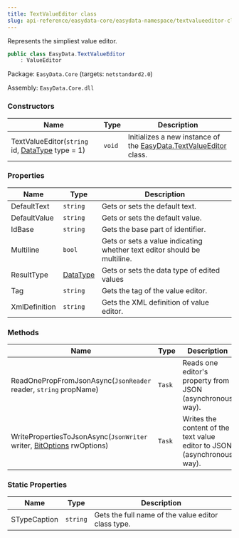 ```yaml
---
title: TextValueEditor class
slug: api-reference/easydata-core/easydata-namespace/textvalueeditor-class
---
```

Represents the simpliest value editor.
```csharp
public class EasyData.TextValueEditor
    : ValueEditor

```
Package: `EasyData.Core` (targets: `netstandard2.0`)

Assembly: `EasyData.Core.dll`

### Constructors

| Name | Type | Description | 
| --- | --- | --- | 
| TextValueEditor(`string` id, [DataType](api-reference/easydata-core/easydata-namespace/datatype-enum) type = 1) | `void` | Initializes a new instance of the [EasyData.TextValueEditor](api-reference/easydata-core/easydata-namespace/textvalueeditor-class) class. | 


### Properties

| Name | Type | Description | 
| --- | --- | --- | 
| DefaultText | `string` | Gets or sets the default text. | 
| DefaultValue | `string` | Gets or sets the default value. | 
| IdBase | `string` | Gets the base part of identifier. | 
| Multiline | `bool` | Gets or sets a value indicating whether text editor should be multiline. | 
| ResultType | [DataType](api-reference/easydata-core/easydata-namespace/datatype-enum) | Gets or sets the data type of edited values | 
| Tag | `string` | Gets the tag of the value editor. | 
| XmlDefinition | `string` | Gets the XML definition of value editor. | 


### Methods

| Name | Type | Description | 
| --- | --- | --- | 
| ReadOnePropFromJsonAsync(`JsonReader` reader, `string` propName) | `Task` | Reads one editor's property from JSON (asynchronous way). | 
| WritePropertiesToJsonAsync(`JsonWriter` writer, [BitOptions](api-reference/easydata-core/easydata-namespace/bitoptions-class) rwOptions) | `Task` | Writes the content of the text value editor to JSON (asynchronous way). | 


### Static Properties

| Name | Type | Description | 
| --- | --- | --- | 
| STypeCaption | `string` | Gets the full name of the value editor class type. |